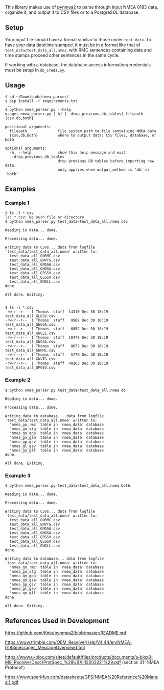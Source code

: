This library makes use of [pynmea2](https://github.com/Knio/pynmea2) to parse through input NMEA 0183 data, organize it, and output it to CSV files or to a PostgreSQL database.

## Setup

Your input file should have a format similiar to those under `test_data`. To have your data datetime stamped, it must be in a format like that of `test_data/test_data_all.nmea`, with RMC sentences containing date and time stamps proceed other sentences in the same cycle.

If working with a database, the database access information/credentials must be setup in `db_creds.py`.


## Usage
```
$ cd ~/Downloads/nmea_parser/
$ pip install -r requirements.txt
...
$ python nmea_parser.py --help
usage: nmea_parser.py [-h] [--drop_previous_db_tables] filepath {csv,db,both}

positional arguments:
  filepath              file system path to file containing NMEA data
  {csv,db,both}         where to output data: CSV files, database, or both

optional arguments:
  -h, --help            show this help message and exit
  --drop_previous_db_tables
                        drop previous DB tables before importing new data;
                        only applies when output_method is 'db' or 'both'
```
## Examples
### Example 1
```
$ ls -l *.csv
ls: *.csv: No such file or directory
$ python nmea_parser.py test_data/test_data_all.nmea csv

Reading in data... done.

Processing data... done.

Writing data to CSVs... data from logfile 'test_data/test_data_all.nmea' written to:
  test_data_all_GNRMC.csv
  test_data_all_GNVTG.csv
  test_data_all_GNGGA.csv
  test_data_all_GNGSA.csv
  test_data_all_GPGSV.csv
  test_data_all_GLGSV.csv
  test_data_all_GNGLL.csv
done.

All done. Exiting.


$ ls -l *.csv
-rw-r--r--  1 Thomas  staff  14310 Dec 30 18:19 test_data_all_GLGSV.csv
-rw-r--r--  1 Thomas  staff   9502 Dec 30 18:19 test_data_all_GNGGA.csv
-rw-r--r--  1 Thomas  staff   6852 Dec 30 18:19 test_data_all_GNGLL.csv
-rw-r--r--  1 Thomas  staff  18472 Dec 30 18:19 test_data_all_GNGSA.csv
-rw-r--r--  1 Thomas  staff   8672 Dec 30 18:19 test_data_all_GNRMC.csv
-rw-r--r--  1 Thomas  staff   5779 Dec 30 18:19 test_data_all_GNVTG.csv
-rw-r--r--  1 Thomas  staff  40263 Dec 30 18:19 test_data_all_GPGSV.csv
```

### Example 2
```
$ python nmea_parser.py test_data/test_data_all.nmea db

Reading in data... done.

Processing data... done.

Writing data to database... data from logfile 'test_data/test_data_all.nmea' written to:
  'nmea_gn_rmc' table in 'nmea_data' database
  'nmea_gn_vtg' table in 'nmea_data' database
  'nmea_gn_gga' table in 'nmea_data' database
  'nmea_gn_gsa' table in 'nmea_data' database
  'nmea_gp_gsv' table in 'nmea_data' database
  'nmea_gl_gsv' table in 'nmea_data' database
  'nmea_gn_gll' table in 'nmea_data' database
done.

All done. Exiting.
```

### Example 3
```
$ python nmea_parser.py test_data/test_data_all.nmea both

Reading in data... done.

Processing data... done.

Writing data to CSVs... data from logfile 'test_data/test_data_all.nmea' written to:
  test_data_all_GNRMC.csv
  test_data_all_GNVTG.csv
  test_data_all_GNGGA.csv
  test_data_all_GNGSA.csv
  test_data_all_GPGSV.csv
  test_data_all_GLGSV.csv
  test_data_all_GNGLL.csv
done.

Writing data to database... data from logfile 'test_data/test_data_all.nmea' written to:
  'nmea_gn_rmc' table in 'nmea_data' database
  'nmea_gn_vtg' table in 'nmea_data' database
  'nmea_gn_gga' table in 'nmea_data' database
  'nmea_gn_gsa' table in 'nmea_data' database
  'nmea_gp_gsv' table in 'nmea_data' database
  'nmea_gl_gsv' table in 'nmea_data' database
  'nmea_gn_gll' table in 'nmea_data' database
done.

All done. Exiting.
```


## References Used in Development
https://github.com/Knio/pynmea2/blob/master/README.md

https://www.trimble.com/OEM_ReceiverHelp/V4.44/en/NMEA-0183messages_MessageOverview.html

https://www.u-blox.com/sites/default/files/products/documents/u-blox8-M8_ReceiverDescrProtSpec_%28UBX-13003221%29.pdf (section 31 'NMEA Protocol')

https://www.sparkfun.com/datasheets/GPS/NMEA%20Reference%20Manual1.pdf